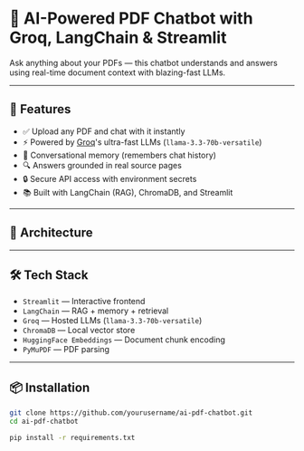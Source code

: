 # 🤖 AI-Powered PDF Chatbot with Groq, LangChain & Streamlit

Ask anything about your PDFs — this chatbot understands and answers using real-time document context with blazing-fast LLMs.

---

## 🚀 Features

- ✅ Upload any PDF and chat with it instantly
- ⚡ Powered by [Groq](https://groq.com)'s ultra-fast LLMs (`llama-3.3-70b-versatile`)
- 🧠 Conversational memory (remembers chat history)
- 🔍 Answers grounded in real source pages
- 🔒 Secure API access with environment secrets
- 📚 Built with LangChain (RAG), ChromaDB, and Streamlit

---
## 🧱 Architecture
---

## 🛠 Tech Stack

- `Streamlit` — Interactive frontend
- `LangChain` — RAG + memory + retrieval
- `Groq` — Hosted LLMs (`llama-3.3-70b-versatile`)
- `ChromaDB` — Local vector store
- `HuggingFace Embeddings` — Document chunk encoding
- `PyMuPDF` — PDF parsing

---
## 📦 Installation

```bash
git clone https://github.com/yourusername/ai-pdf-chatbot.git
cd ai-pdf-chatbot

pip install -r requirements.txt
